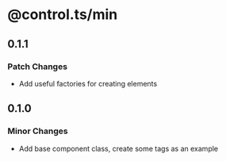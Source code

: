 # @control.ts/min

## 0.1.1

### Patch Changes

- Add useful factories for creating elements

## 0.1.0

### Minor Changes

- Add base component class, create some tags as an example
